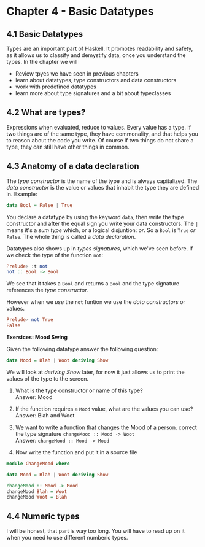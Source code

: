 # Chapter 4 - Basic Datatypes

## 4.1 Basic Datatypes

Types are an important part of Haskell. It promotes readability and safety, as it allows us to classify and demystify data, once you understand the types.
In the chapter we will
* Review tpyes we have seen in previous chapters
* learn about datatypes, type constructors and data constructors
* work with predefined datatypes
* learn more about type signatures and a bit about typeclasses

## 4.2 What are types?

Expressions when evaluated, reduce to values. Every value has a type.
If two things are of the same type, they have commonality, and that helps you to reason about the code you write.
Of course if two things do not share a type, they can still have other things in common.

## 4.3 Anatomy of a data declaration

The _type constructor_ is the name of the type and is always capitalized.
The _data constructor_ is the value or values that inhabit the type they are defined in. Example:

```haskell
data Bool = False | True
```

You declare a datatype by using the keyword `data`, then write the type constructor and after the equal sign you write your data constructors.
The `|` means it's a _sum type_ which, or a logical disjuntion: _or_. So a `Bool` is `True` _or_ `False`.
The whole thing is called a _data declaration_.

Datatypes also shows up in _types signatures_, which we've seen before. If we check the type of the function `not`:

```haskell
Prelude> :t not
not :: Bool -> Bool
```

We see that it takes a `Bool` and returns a `Bool` and the type signature references the _type constructor_.

However when we _use_ the `not` funtion we use the _data constructors_ or values.

```haskell
Prelude> not True
False
```

**Exersices: Mood Swing**

Given the following datatype answer the following question:

```haskell
data Mood = Blah | Woot deriving Show
```

We will look at _deriving Show_ later, for now it just allows us to print the values of the type to the screen.

1. What is the type constructor or name of this type?  
   Answer: Mood

2. If the function requires a `Mood` value, what are the values you can use?  
   Answer: Blah and Woot

3. We want to write a function that changes the Mood of a person. correct the type signature `changeMood :: Mood -> Woot`  
   Answer: `changeMood :: Mood -> Mood`

4. Now write the function and put it in a source file
```haskell
module ChangeMood where

data Mood = Blah | Woot deriving Show

changeMood :: Mood -> Mood
changeMood Blah = Woot
changeMood Woot = Blah
```
## 4.4 Numeric types

I will be honest, that part is way too long. You will have to read up on it when you need to use different numberic types.



